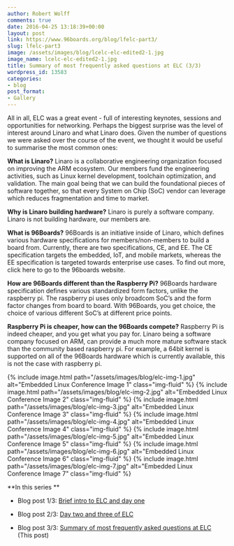 ```yaml
---
author: Robert Wolff
comments: true
date: 2016-04-25 13:18:39+00:00
layout: post
link: https://www.96boards.org/blog/lfelc-part3/
slug: lfelc-part3
image: /assets/images/blog/lcelc-elc-edited2-1.jpg
image_name: lcelc-elc-edited2-1.jpg
title: Summary of most frequently asked questions at ELC (3/3)
wordpress_id: 13583
categories:
- blog
post_format:
- Gallery
---
```


All in all, ELC was a great event - full of interesting keynotes, sessions and opportunities for networking. Perhaps the biggest surprise was the level of interest around Linaro and what Linaro does. Given the number of questions we were asked over the course of the event, we thought it would be useful to summarise the most common ones:

**What is Linaro?**
Linaro is a collaborative engineering organization focused on improving the ARM ecosystem. Our members fund the engineering activities, such as Linux kernel development, toolchain optimization, and validation. The main goal being that we can build the foundational pieces of software together, so that every System on Chip (SoC) vendor can leverage which reduces fragmentation and time to market.

**Why is Linaro building hardware?**
Linaro is purely a software company. Linaro is not building hardware, our members are.

**What is 96Boards?**
96Boards is an initiative inside of Linaro, which defines various hardware specifications for members/non-members to build a board from. Currently, there are two specifications, CE, and EE. The CE specification targets the embedded, IoT, and mobile markets, whereas the EE specification is targeted towards enterprise use cases. To find out more, click here to go to the 96boards website.

**How are 96Boards different than the Raspberry Pi?**
96Boards hardware specification defines various standardized form factors, unlike the raspberry pi. The raspberry pi uses only broadcom SoC’s and the form factor changes from board to board. With 96Boards, you get choice, the choice of various different SoC’s at different price points.

**Raspberry Pi is cheaper, how can the 96Boards compete?**
Raspberry Pi is indeed cheaper, and you get what you pay for. Linaro being a software company focused on ARM, can provide a much more mature software stack than the community based raspberry pi. For example, a 64bit kernel is supported on all of the 96Boards hardware which is currently available, this is not the case with raspberry pi.

{% include image.html path="/assets/images/blog/elc-img-1.jpg" alt="Embedded Linux Conference Image 1" class="img-fluid" %}
{% include image.html path="/assets/images/blog/elc-img-2.jpg" alt="Embedded Linux Conference Image 2" class="img-fluid" %}
{% include image.html path="/assets/images/blog/elc-img-3.jpg" alt="Embedded Linux Conference Image 3" class="img-fluid" %}
{% include image.html path="/assets/images/blog/elc-img-4.jpg" alt="Embedded Linux Conference Image 4" class="img-fluid" %}
{% include image.html path="/assets/images/blog/elc-img-5.jpg" alt="Embedded Linux Conference Image 5" class="img-fluid" %}
{% include image.html path="/assets/images/blog/elc-img-6.jpg" alt="Embedded Linux Conference Image 6" class="img-fluid" %}
{% include image.html path="/assets/images/blog/elc-img-7.jpg" alt="Embedded Linux Conference Image 7" class="img-fluid" %}

**In this series **

  * Blog post 1/3: [Brief intro to ELC and day one](/blog/lfelc-part1/)


  * Blog post 2/3: [Day two and three of ELC](/blog/lfelc-part2/)


  * Blog post 3/3: [Summary of most frequently asked questions at ELC](/blog/lfelc-part3/) (This post)
